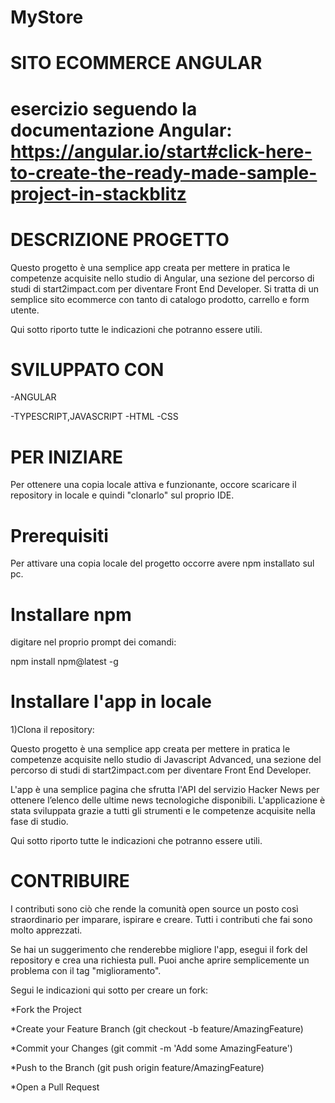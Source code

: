 # MyStore


# SITO ECOMMERCE ANGULAR

# esercizio seguendo la documentazione Angular: https://angular.io/start#click-here-to-create-the-ready-made-sample-project-in-stackblitz

# DESCRIZIONE PROGETTO
Questo progetto è una semplice app creata per mettere in pratica le competenze acquisite nello studio di Angular, una sezione del percorso di studi di start2impact.com per diventare Front End Developer.
Si tratta di un semplice sito ecommerce con tanto di catalogo prodotto, carrello e form utente.

Qui sotto riporto tutte le indicazioni che potranno essere utili.

# SVILUPPATO CON
-ANGULAR

-TYPESCRIPT,JAVASCRIPT
-HTML
-CSS

# PER INIZIARE

Per ottenere una copia locale attiva e funzionante, occore scaricare il repository in locale e quindi "clonarlo" sul proprio IDE.

# Prerequisiti

Per attivare una copia locale del progetto occorre avere npm installato sul pc.

# Installare npm

digitare nel proprio prompt dei comandi:

npm install npm@latest -g

# Installare l'app in locale

1)Clona il repository:

Questo progetto è una semplice app creata per mettere in pratica le competenze acquisite nello studio di Javascript Advanced, una sezione del percorso di studi di start2impact.com per diventare Front End Developer. 

L'app è una semplice pagina che sfrutta l'API del servizio Hacker News per ottenere l’elenco delle ultime news tecnologiche disponibili.
L'applicazione è stata sviluppata grazie a tutti gli strumenti e le competenze acquisite nella fase di studio.

Qui sotto riporto tutte le indicazioni che potranno essere utili.

# CONTRIBUIRE

I contributi sono ciò che rende la comunità open source un posto così straordinario per imparare, ispirare e creare. Tutti i contributi che fai sono molto apprezzati.

Se hai un suggerimento che renderebbe migliore l'app, esegui il fork del repository e crea una richiesta pull. Puoi anche aprire semplicemente un problema con il tag "miglioramento".

Segui le indicazioni qui sotto per creare un fork:

*Fork the Project

*Create your Feature Branch (git checkout -b feature/AmazingFeature)

*Commit your Changes (git commit -m 'Add some AmazingFeature')

*Push to the Branch (git push origin feature/AmazingFeature)

*Open a Pull Request
